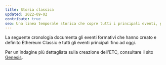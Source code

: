 ```yaml
---
title: Storia classica
updated: 2022-09-02
contribute: true
seo: Una linea temporale storica che copre tutti i principali eventi, gli alti e bassi, che hanno portato allo stato attuale delle cose nel meraviglioso mondo di Ethereum Classic.
---
```


La seguente cronologia documenta gli eventi formativi che hanno creato e definito Ethereum Classic e tutti gli eventi principali fino ad oggi.

Per un'indagine più dettagliata sulla creazione dell'ETC, consultare il sito [Genesis](/why-classic/genesis).
